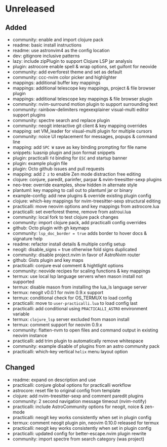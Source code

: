 # Unreleased


## Added
- community: enable and import clojure pack
- readme: basic install instructions
- readme: use astronvim4 as the config location
- dev: gitignore inclusive patterns
- lazy: include zipPlugin to support Clojure LSP jar analysis
- plugin: astrocore enable spell & wrap options, set guifont for neovide
- community: add everforest theme and set as default
- community: ccc-nvim color picker and highlighter
- mappings: additional buffer key mappings
- mappings: additional telescope key mappings, project & file browser plugin
- mappings: additional telescope key mappings & file browser plugin
- community: nvim-surround motion plugin to support surrounding text
- community: rainbow-delimiters regexexplainer visual-multi editor support plugins
- community: spectre search and replace plugin
- community: neogit interactive git client & key mapping overrides
- mapping: set VM_leader for visual-multi plugin for multiple cursors
- community: noice UI replacement for messages, popups & command line
- mapping: add `SPC W` save as key binding prompting for file name
- snippets: luasnip plugin and json format snippets
- plugin: practicalli `fd` binding for `ESC` and startup banner
- plugin: example plugin file
- plugin: Octo github issues and pull requests
- mapping: add `Z z` to enable Zen mode distraction free editing
- clojure: conjure, paredit, parinfer, parpar & nvim-treesitter-sexp plugins
- neo-tree: override examples, show hidden in alternate style
- plantuml: key mapping to call out to plantuml jar or binary
- example-config: add new plugins & override existing plugin config
- clojure: which-key mappings for nvim-treesitter-sexp structural editing
- practicalli: move neovim options and key mappings from astrocore.lua
- practicalli: set everforest theme, remove from astroui.lua
- community: local fork to test clojure pack changes
- community: import clojure pack, add practicalli config overrides
- github: Octo plugin with <leader>gh keymaps
- community: `lsp_doc_border = true` adds border to hover docs & signature help
- readme: refactor install details & multiple config setup
- neogit: disable_signs = true otherwise fold signs duplicated
- community: disable project.nvim in favor of AstroNvim router
- github: Gists plugin and key maps
- practicalli: conjure eval comment & hightlight options
- community: neovide recipes for scaling functions & key mappings
- termux: use local lsp language servers when mason install not supported
- termux: disable mason from installing the lua_ls language server
- termux: neogit v0.0.1 for nvim 0.9.x support
- termux: conditional check for OS_TERMUX to load config
- practicalli: move to `user-practicalli.lua` to load config last
- practicalli: add conditional using `PRACTICALLI_ASTRO` environment variable
- termux: `clojure_lsp` server excluded from mason install
- termux: comment support for neovim 0.9.x
- community: flatten-nvm to open files and command output in existing neovim instance
- practicalli: add trim plugin to automatically remove whitespace
- community: example disable of plugins from an astro community pack
- practicalli: which-key vertical `helix` menu layout option

## Changed
- readme: expand on description and use
- practicalli: conjure global options for practicalli workflow
- astrocore: reset file to original config from template
- clojure: add nvim-treesitter-sexp and comment paredit plugins
- community: 2 second navigation message timeout (nvim-notify)
- practicalli: include AstroCommunity options for neogit, noice & zen-mode
- practicalli: neogit key works consistently when set in plugin config
- termux: comment neogit plugin pin, neovim 0.10.0 released for termux
- practicalli: neogit key works consistently when set in plugin config
- practicalli: updated config for better-escape.nvim plugin rewrite
- community: import spectre from search category (was project)
